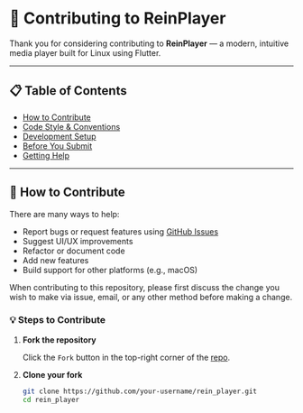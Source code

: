# 🤝 Contributing to ReinPlayer

Thank you for considering contributing to **ReinPlayer** — a modern, intuitive media player built for Linux using Flutter.

---

## 📋 Table of Contents

- [How to Contribute](#-how-to-contribute)
- [Code Style & Conventions](#-code-style--conventions)
- [Development Setup](#-development-setup)
- [Before You Submit](#-before-you-submit)
- [Getting Help](#-getting-help)

---

## 🔧 How to Contribute

There are many ways to help:

- Report bugs or request features using [GitHub Issues](https://github.com/Ahurein/rein_player/issues)
- Suggest UI/UX improvements
- Refactor or document code
- Add new features
- Build support for other platforms (e.g., macOS)

When contributing to this repository, please first discuss the change you wish to make via issue, email, or any other method before making a change.

### 💡 Steps to Contribute

1. **Fork the repository**

   Click the `Fork` button in the top-right corner of the [repo](https://github.com/Ahurein/rein_player).

2. **Clone your fork**

   ```bash
   git clone https://github.com/your-username/rein_player.git
   cd rein_player
